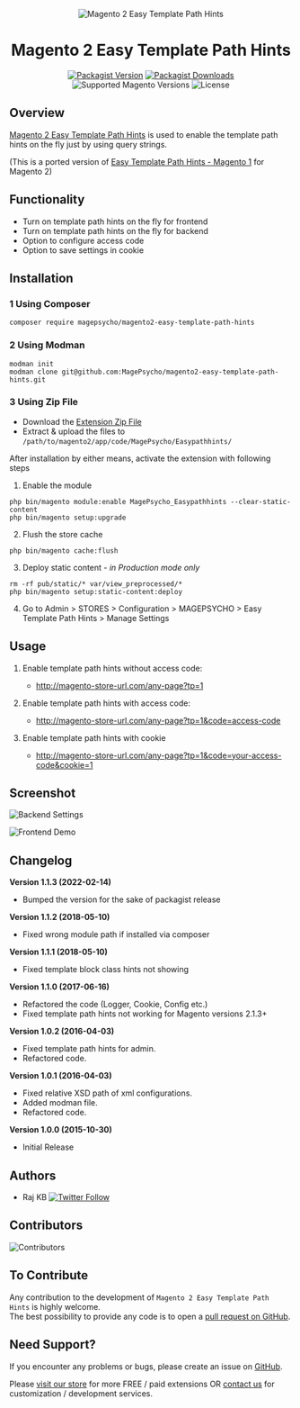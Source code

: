<div align="center">

![Magento 2 Easy Template Path Hints](https://i.imgur.com/d8QEHRb.png)
# Magento 2 Easy Template Path Hints

</div>

<div align="center">

[![Packagist Version](https://img.shields.io/packagist/v/magepsycho/magento2-easy-template-path-hints?logo=packagist&style=for-the-badge)](https://packagist.org/packages/magepsycho/magento2-easy-template-path-hints)
[![Packagist Downloads](https://img.shields.io/packagist/dt/magepsycho/magento2-easy-template-path-hints.svg?logo=composer&style=for-the-badge)](https://packagist.org/packages/magepsycho/magento2-easy-template-path-hints/stats)
![Supported Magento Versions](https://img.shields.io/badge/magento-%202.3_|_2.4-brightgreen.svg?logo=magento&longCache=true&style=for-the-badge)
![License](https://img.shields.io/badge/license-MIT-green?color=%23234&style=for-the-badge)

</div>

##  Overview
[Magento 2 Easy Template Path Hints](https://www.magepsycho.com/magento-2-easy-template-path-hints.html) is used to enable the template path hints on the fly just by using query strings.

(This is a ported version of [Easy Template Path Hints - Magento 1](https://github.com/MagePsycho/MagePsycho_Easypathhints) for Magento 2)

## Functionality
* Turn on template path hints on the fly for frontend
* Turn on template path hints on the fly for backend
* Option to configure access code
* Option to save settings in cookie


## Installation

### 1 Using Composer
```
composer require magepsycho/magento2-easy-template-path-hints
```

### 2 Using Modman
```
modman init
modman clone git@github.com:MagePsycho/magento2-easy-template-path-hints.git
```

### 3 Using Zip File
* Download the [Extension Zip File](https://github.com/MagePsycho/magento2-easy-template-path-hints/archive/master.zip)
* Extract & upload the files to `/path/to/magento2/app/code/MagePsycho/Easypathhints/`

After installation by either means, activate the extension with following steps

1. Enable the module
```
php bin/magento module:enable MagePsycho_Easypathhints --clear-static-content
php bin/magento setup:upgrade
```
2. Flush the store cache
```
php bin/magento cache:flush
```
3. Deploy static content - *in Production mode only*
```
rm -rf pub/static/* var/view_preprocessed/*
php bin/magento setup:static-content:deploy
```
4. Go to Admin > STORES > Configuration > MAGEPSYCHO > Easy Template Path Hints > Manage Settings


## Usage

1. Enable template path hints without access code:
    * http://magento-store-url.com/any-page?tp=1

1. Enable template path hints with access code:
    * http://magento-store-url.com/any-page?tp=1&code=access-code

1. Enable template path hints with cookie
    * http://magento-store-url.com/any-page?tp=1&code=your-access-code&cookie=1

## Screenshot
![Backend Settings](https://raw.github.com/MagePsycho/magento2-easy-template-path-hints/master/docs/backend-settings.png "Backend Settings")


![Frontend Demo](https://raw.github.com/MagePsycho/magento2-easy-template-path-hints/master/docs/magento-2-easy-template-path-hints-frontend.png "Frontend Demo")

## Changelog
**Version 1.1.3 (2022-02-14)**
* Bumped the version for the sake of packagist release

**Version 1.1.2 (2018-05-10)**
* Fixed wrong module path if installed via composer

**Version 1.1.1 (2018-05-10)**
* Fixed template block class hints not showing

**Version 1.1.0 (2017-06-16)**
* Refactored the code (Logger, Cookie, Config etc.)
* Fixed template path hints not working for Magento versions 2.1.3+

**Version 1.0.2 (2016-04-03)**
* Fixed template path hints for admin.
* Refactored code.

**Version 1.0.1 (2016-04-03)**
* Fixed relative XSD path of xml configurations.
* Added modman file.
* Refactored code.

**Version 1.0.0 (2015-10-30)**
* Initial Release

## Authors
- Raj KB [![Twitter Follow](https://img.shields.io/twitter/follow/rajkbnp.svg?style=social)](https://twitter.com/rajkbnp)

## Contributors

![Contributors](https://contrib.rocks/image?repo=MagePsycho/magento2-easy-template-path-hints)

## To Contribute
Any contribution to the development of `Magento 2 Easy Template Path Hints` is highly welcome.  
The best possibility to provide any code is to open a [pull request on GitHub](https://github.com/MagePsycho/magento2-easy-template-path-hints/pulls).

## Need Support?
If you encounter any problems or bugs, please create an issue on [GitHub](https://github.com/MagePsycho/magento2-easy-template-path-hints/issues).

Please [visit our store](https://www.magepsycho.com/extensions/magento-2.html) for more FREE / paid extensions OR [contact us](https://magepsycho.com/contact) for customization / development services.